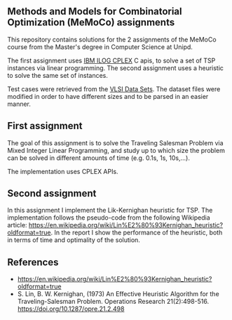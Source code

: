 ## Methods and Models for Combinatorial Optimization (MeMoCo) assignments

This repository contains solutions for the 2 assignments of the MeMoCo
course from the Master's degree in Computer Science at Unipd.

The first assignment uses [IBM ILOG CPLEX](https://www.ibm.com/analytics/cplex-optimizer) C apis, to solve a set of TSP instances via linear programming.
The second assignment uses a heuristic to solve the same set of instances. 

Test cases were retrieved from the [VLSI Data Sets](https://www.math.uwaterloo.ca/tsp/vlsi/index.html). The dataset files were modified in order to have different sizes and to be parsed in an easier manner.

## First assignment

The goal of this assignment is to solve
the Traveling Salesman Problem via Mixed Integer Linear Programming, and
study up to which size the problem can be solved in different amounts of time (e.g. 0.1s, 1s, 10s,...).

The implementation uses CPLEX APIs.

## Second assignment

In this assignment I implement the Lik-Kernighan heuristic for 
TSP. The implementation follows the pseudo-code from 
the following Wikipedia article: <https://en.wikipedia.org/wiki/Lin%E2%80%93Kernighan_heuristic?oldformat=true>.
In the report I show the performance of the heuristic, both in
terms of time and optimality of the solution.

## References

 - <https://en.wikipedia.org/wiki/Lin%E2%80%93Kernighan_heuristic?oldformat=true>
 - S. Lin, B. W. Kernighan, (1973) An Effective Heuristic Algorithm for the Traveling-Salesman Problem. Operations Research 21(2):498-516.
<https://doi.org/10.1287/opre.21.2.498>
